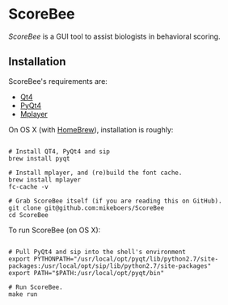 ScoreBee
========

*ScoreBee* is a GUI tool to assist biologists in behavioral scoring.


Installation
------------

ScoreBee's requirements are:

- [Qt4][qt]
- [PyQt4][pyqt]
- [Mplayer][mplayer]

On OS X (with [HomeBrew][brew]), installation is roughly:

~~~

# Install QT4, PyQt4 and sip
brew install pyqt

# Install mplayer, and (re)build the font cache.
brew install mplayer
fc-cache -v

# Grab ScoreBee itself (if you are reading this on GitHub).
git clone git@github.com:mikeboers/ScoreBee
cd ScoreBee

~~~

To run ScoreBee (on OS X):

~~~

# Pull PyQt4 and sip into the shell's environment
export PYTHONPATH="/usr/local/opt/pyqt/lib/python2.7/site-packages:/usr/local/opt/sip/lib/python2.7/site-packages"
export PATH="$PATH:/usr/local/opt/pyqt/bin"

# Run ScoreBee.
make run

~~~


[qt]: http://qt-project.org/
[pyqt]: http://www.riverbankcomputing.co.uk/software/pyqt/intro
[mplayer]: http://www.mplayerhq.hu/design7/news.html
[brew]: http://brew.sh/
